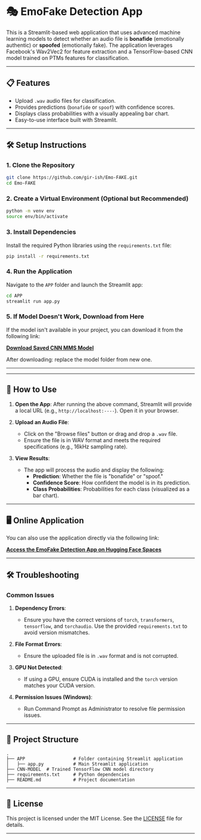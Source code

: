 
# 🎭 EmoFake Detection App

This is a Streamlit-based web application that uses advanced machine learning models to detect whether an audio file is **bonafide** (emotionally authentic) or **spoofed** (emotionally fake). The application leverages Facebook's Wav2Vec2 for feature extraction and a TensorFlow-based CNN model trained on PTMs features for classification.

---

## 📋 Features

- Upload `.wav` audio files for classification.
- Provides predictions (`bonafide` or `spoof`) with confidence scores.
- Displays class probabilities with a visually appealing bar chart.
- Easy-to-use interface built with Streamlit.

---

## 🛠️ Setup Instructions

### **1. Clone the Repository**
```bash
git clone https://github.com/gir-ish/Emo-FAKE.git
cd Emo-FAKE
```

### **2. Create a Virtual Environment (Optional but Recommended)**
```bash
python -m venv env
source env/bin/activate  
```

### **3. Install Dependencies**
Install the required Python libraries using the `requirements.txt` file:
```bash
pip install -r requirements.txt
```

### **4. Run the Application**
Navigate to the `APP` folder and launch the Streamlit app:
```bash
cd APP
streamlit run app.py
```

### **5. If Model Doesn't Work, Download from Here**
If the model isn't available in your project, you can download it from the following link:

[**Download Saved CNN MMS Model**](https://drive.google.com/file/d/1C70M9ooYKmIq00o0DnZpB88Lhg0vomMF/view?usp=sharing)

After downloading:
replace the model folder from new one.

---

---

## 🔗 How to Use

1. **Open the App**:
   After running the above command, Streamlit will provide a local URL (e.g., `http://localhost:----`). Open it in your browser.

2. **Upload an Audio File**:
   - Click on the "Browse files" button or drag and drop a `.wav` file.
   - Ensure the file is in WAV format and meets the required specifications (e.g., 16kHz sampling rate).

3. **View Results**:
   - The app will process the audio and display the following:
     - **Prediction**: Whether the file is "bonafide" or "spoof."
     - **Confidence Score**: How confident the model is in its prediction.
     - **Class Probabilities**: Probabilities for each class (visualized as a bar chart).

---

## 🖥️ Online Application

You can also use the application directly via the following link:

[**Access the EmoFake Detection App on Hugging Face Spaces**](#)

---

## 🛠️ Troubleshooting

### **Common Issues**

1. **Dependency Errors**:
   - Ensure you have the correct versions of `torch`, `transformers`, `tensorflow`, and `torchaudio`. Use the provided `requirements.txt` to avoid version mismatches.

2. **File Format Errors**:
   - Ensure the uploaded file is in `.wav` format and is not corrupted.

3. **GPU Not Detected**:
   - If using a GPU, ensure CUDA is installed and the `torch` version matches your CUDA version.

4. **Permission Issues (Windows)**:
   - Run Command Prompt as Administrator to resolve file permission issues.

---

## 📂 Project Structure

```plaintext
.
├── APP                  # Folder containing Streamlit application
│   ├── app.py           # Main Streamlit application
├── CNN-MODEL  # Trained TensorFlow CNN model directory
├── requirements.txt     # Python dependencies
├── README.md            # Project documentation
```

---


## 📜 License

This project is licensed under the MIT License. See the [LICENSE](LICENSE) file for details.

---

<!-- ## 💬 Contact

For questions or feedback, feel free to contact:

- **GitHub**: [Your GitHub Profile](https://github.com/your-username)
 -->
